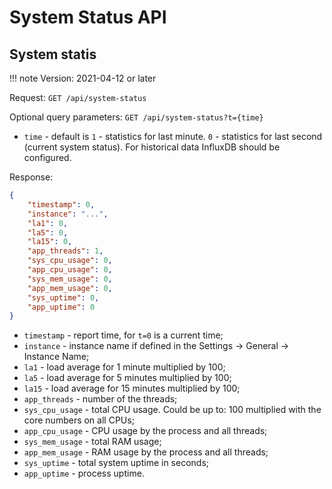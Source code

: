 # System Status API

## System statis

!!! note
    Version: 2021-04-12 or later

Request: `GET /api/system-status`

Optional query parameters: `GET /api/system-status?t={time}`

- `time` - default is `1` - statistics for last minute.
    `0` - statistics for last second (current system status).
    For historical data InfluxDB should be configured.

Response:

```json
{
    "timestamp": 0,
    "instance": "...",
    "la1": 0,
    "la5": 0,
    "la15": 0,
    "app_threads": 1,
    "sys_cpu_usage": 0,
    "app_cpu_usage": 0,
    "sys_mem_usage": 0,
    "app_mem_usage": 0,
    "sys_uptime": 0,
    "app_uptime": 0
}
```

- `timestamp` - report time, for `t=0` is a current time;
- `instance` - instance name if defined in the Settings -> General -> Instance Name;
- `la1` - load average for 1 minute multiplied by 100;
- `la5` - load average for 5 minutes multiplied by 100;
- `la15` - load average for 15 minutes multiplied by 100;
- `app_threads` - number of the threads;
- `sys_cpu_usage` - total CPU usage. Could be up to: 100 multiplied with the core numbers on all CPUs;
- `app_cpu_usage` - CPU usage by the process and all threads;
- `sys_mem_usage` - total RAM usage;
- `app_mem_usage` - RAM usage by the process and all threads;
- `sys_uptime` - total system uptime in seconds;
- `app_uptime` - process uptime.
